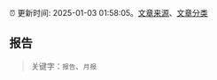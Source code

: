 :alarm_clock: 更新时间: 2025-01-03 01:58:05。[文章来源](/README.md)、[文章分类](/TAGS.md)

## 报告


> 关键字：`报告`、`月报`



